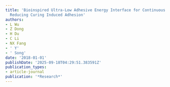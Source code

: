```yaml
---
title: 'Bioinspired Ultra-Low Adhesive Energy Interface for Continuous 3D Printing:
  Reducing Curing Induced Adhesion'
authors:
- L Wu
- Z Dong
- H Du
- C Li
- NX Fang
- ' Y'
- ' Song'
date: '2018-01-01'
publishDate: '2025-09-18T04:29:51.383591Z'
publication_types:
- article-journal
publication: '*Research*'
---
```

